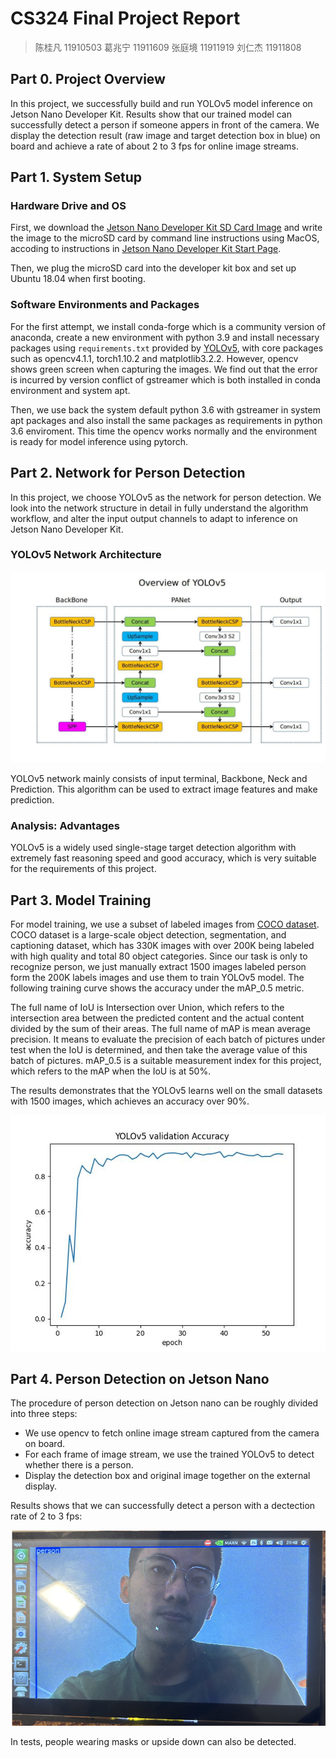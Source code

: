 # CS324 Final Project Report

> 陈桂凡 11910503
> 葛兆宁 11911609
> 张庭境 11911919
> 刘仁杰 11911808

## Part 0. Project Overview

In this project, we successfully build and run YOLOv5 model inference on Jetson Nano Developer Kit. Results show that our trained model can successfully detect a person if someone appers in front of the camera. We display the detection result (raw image and target detection box in blue) on board and achieve a rate of about 2 to 3 fps for online image streams.

## Part 1. System Setup

### Hardware Drive and OS

First, we download the [Jetson Nano Developer Kit SD Card Image](https://developer.nvidia.com/jetson-nano-sd-card-image) and write the image to the microSD card by command line instructions using MacOS, accoding to instructions in [Jetson Nano Developer Kit Start Page](https://developer.nvidia.com/embedded/learn/get-started-jetson-nano-devkit#write).

Then, we plug the microSD card into the developer kit box and set up Ubuntu 18.04 when first booting.

### Software Environments and Packages

For the first attempt, we install conda-forge which is a community version of anaconda, create a new environment with python 3.9 and install necessary packages using `requirements.txt` provided by [YOLOv5](https://github.com/ultralytics/yolov5), with core packages such as opencv4.1.1, torch1.10.2 and matplotlib3.2.2. However, opencv shows green screen when capturing the images. We find out that the error is incurred by version conflict of gstreamer which is both installed in conda environment and system apt.

Then, we use back the system default python 3.6 with gstreamer in system apt packages and also install the same packages as requirements in python 3.6 enviroment. This time the opencv works normally and the environment is ready for model inference using pytorch.

## Part 2. Network for Person Detection

In this project, we choose YOLOv5 as the network for person detection. We look into the network structure in detail in fully understand the algorithm workflow, and alter the input output channels to adapt to inference on Jetson Nano Developer Kit.

### YOLOv5 Network Architecture

![1685437275908](image/report/1685437275908.png)

YOLOv5 network mainly consists of input terminal, Backbone, Neck and Prediction. This algorithm can be used to extract image features and make prediction.

### Analysis: Advantages

YOLOv5 is a widely used single-stage target detection algorithm with extremely fast reasoning speed and good accuracy, which is very suitable for the requirements of this project.

## Part 3. Model Training

For model training, we use a subset of labeled images from [COCO dataset](https://cocodataset.org/#home). COCO dataset is a large-scale object detection, segmentation, and captioning dataset, which has 330K images with over 200K being labeled with high quality and total 80 object categories. Since our task is only to recognize person, we just manually extract 1500 images labeled person form the 200K labels images and use them to train YOLOv5 model. The following training curve shows the accuracy under the mAP_0.5 metric.

The full name of IoU is Intersection over Union, which refers to the intersection area between the predicted content and the actual content divided by the sum of their areas. The full name of mAP is mean average precision. It means to evaluate the precision of each batch of pictures under test when the IoU is determined, and then take the average value of this batch of pictures. mAP_0.5 is a suitable measurement index for this project, which refers to the mAP when the IoU is at 50%.

The results demonstrates that the YOLOv5  learns well on the small datasets with 1500 images, which achieves an accuracy over 90%.

![1685438298591](image/report/1685438298591.png)

## Part 4. Person Detection on Jetson Nano

The procedure of person detection on Jetson nano can be roughly divided into three steps:

* We use opencv to fetch online image stream captured from the camera on board.
* For each frame of image stream, we use the trained YOLOv5 to detect whether there is a person.
* Display the detection box and original image together on the external display.

Results shows that we can successfully detect a person with a dectection rate of 2 to 3 fps:

![1685440248606](image/report/1685440248606.png)

In tests, people wearing masks or upside down can also be detected.
